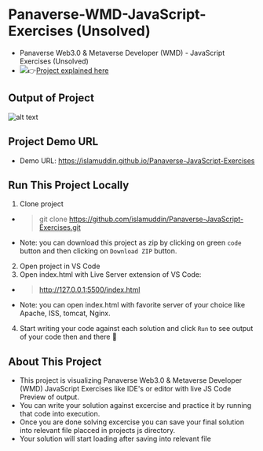 #  Panaverse-WMD-JavaScript-Exercises (Unsolved)

- Panaverse Web3.0 & Metaverse Developer (WMD) - JavaScript Exercises (Unsolved)
- [![](https://i.imgur.com/HgTZ3O7.jpg)](https://youtu.be/NCcpNkFeTQQ)👉[Project explained here](https://youtu.be/NCcpNkFeTQQ)

## Output of Project
![alt text](https://i.ibb.co/DCvqD4g/output.png)

## Project Demo URL
* Demo URL: https://islamuddin.github.io/Panaverse-JavaScript-Exercises

## Run This Project Locally
1. Clone project
* > git clone https://github.com/islamuddin/Panaverse-JavaScript-Exercises.git
* Note: you can download this project as zip by clicking on green `code` button and then clicking on `Download ZIP` button. 
2. Open project in VS Code
3. Open index.html with Live Server extension of VS Code:
* > http://127.0.0.1:5500/index.html
* Note: you can open index.html with favorite server of your choice like Apache, ISS, tomcat, Nginx. 
4. Start writing your code against each solution and click `Run` to see output of your code then and there 🙂

## About This Project
- This project is visualizing Panaverse Web3.0 & Metaverse Developer (WMD) JavaScript Exercises like IDE's or editor with live JS Code Preview of output.
- You can write your solution against excercise and practice it by running that code into execution.
- Once you are done solving excercise you can save your final solution into relevant file placced in projects js directory. 
- Your solution will start loading after saving into relevant file
